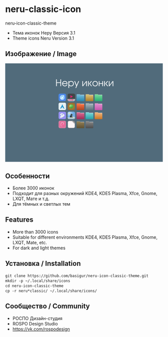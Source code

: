 neru-classic-icon
=======================
neru-icon-classic-theme
* Тема иконок Неру Версия 3.1
* Theme icons Neru Version 3.1

## Изображение / Image

![Screenshot](screenshot.png)


## Особенности

* Более 3000 иконок
* Подходит для разных окружений KDE4, KDE5 Plasma, Xfce, Gnome, LXQT, Мате и т.д.
* Для тёмных и светлых тем

## Features

* More than 3000 icons
* Suitable for different environments KDE4, KDE5 Plasma, Xfce, Gnome, LXQT, Mate, etc.
* For dark and light themes

## Установка / Installation

```
git clone https://github.com/basigur/neru-icon-classic-theme.git
mkdir -p ~/.local/share/icons
cd neru-icon-classic-theme
cp -r neru*classic/ ~/.local/share/icons/
```

## Сообщество / Community
* РОСПО Дизайн-студия
* ROSPO Design Studio
* https://vk.com/rospodesign



